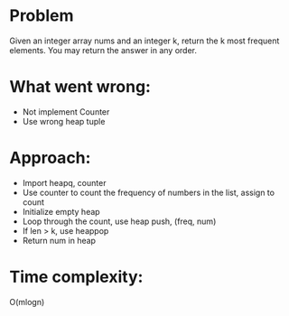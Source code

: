 # Problem
Given an integer array nums and an integer k, return the k most frequent elements. You may return the answer in any order.

# What went wrong:
- Not implement Counter
- Use wrong heap tuple

# Approach:
- Import heapq, counter
- Use counter to count the frequency of numbers in the list, assign to count
- Initialize empty heap
- Loop through the count, use heap push, (freq, num)
- If len > k, use heappop
- Return num in heap

# Time complexity:
O(mlogn)